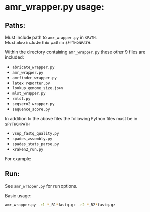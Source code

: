 # amr_wrapper.py usage:

## Paths:

Must include path to `amr_wrapper.py` in `$PATH`.<br>
Must also include this path in `$PYTHONPATH`.

Within the directory containing `amr_wrapper.py` these other 9 files are included:

- `abricate_wrapper.py`
- `amr_wrapper.py`
- `amrfinder_wrapper.py`
- `latex_reporter.py`
- `lookup_genome_size.json`
- `mlst_wrapper.py`
- `rmlst.py`
- `seqsero2_wrapper.py`
- `sequence_score.py`

In addition to the above files the following Python files must be in `$PYTHONPATH`.

- `vsnp_fastq_quality.py`
- `spades_assembly.py`
- `spades_stats_parse.py`
- `kraken2_run.py`

For example:


## Run:

See `amr_wrapper.py` for run options.

Basic usage:

```zsh
amr_wrapper.py -r1 *_R1*fastq.gz -r2 *_R2*fastq.gz
```

